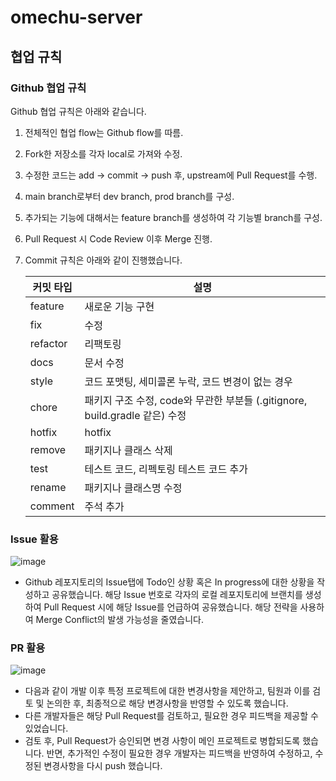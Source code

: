 # omechu-server

## 협업 규칙

### Github 협업 규칙

Github 협업 규칙은 아래와 같습니다.

1. 전체적인 협업 flow는 Github flow를 따름.
2. Fork한 저장소를 각자 local로 가져와 수정.
3. 수정한 코드는 add -> commit -> push 후, upstream에 Pull Request를 수행.
4. main branch로부터 dev branch, prod branch를 구성.
5. 추가되는 기능에 대해서는 feature branch를 생성하여 각 기능별 branch를 구성.
6. Pull Request 시 Code Review 이후 Merge 진행.
7. Commit 규칙은 아래와 같이 진행했습니다.

   | 커밋 타입 | 설명                                                           |
      | --------- | -------------------------------------------------------------- |
   | feature   | 새로운 기능 구현                                               |
   | fix       | 수정                                                          |
   | refactor  | 리팩토링                                                       |
   | docs      | 문서 수정                                                      |
   | style     | 코드 포맷팅, 세미콜론 누락, 코드 변경이 없는 경우                 |
   | chore     | 패키지 구조 수정, code와 무관한 부분들 (.gitignore, build.gradle 같은) 수정   |
   | hotfix    | hotfix                                                        |
   | remove    | 패키지나 클래스 삭제                                            |
   | test      | 테스트 코드, 리펙토링 테스트 코드 추가                           |
   | rename    | 패키지나 클래스명 수정                                          |
   | comment   | 주석 추가                                                      |

### Issue 활용
![image](https://github.com/user-attachments/assets/3c16e50a-9c5c-4457-8f0d-13b0f9e73788)

- Github 레포지토리의 Issue탭에 Todo인 상황 혹은 In progress에 대한 상황을 작성하고 공유했습니다. 해당 Issue 번호로 각자의 로컬 레포지토리에 브랜치를 생성하여 Pull Request 시에 해당 Issue를 언급하여 공유했습니다. 해당 전략을 사용하여 Merge Conflict의 발생 가능성을 줄였습니다.

### PR 활용
![image](https://github.com/user-attachments/assets/02656e24-d5d9-4e5b-a16b-925fd674cc53)

- 다음과 같이 개발 이후 특정 프로젝트에 대한 변경사항을 제안하고, 팀원과 이를 검토 및 논의한 후, 최종적으로 해당 변경사항을 반영할 수 있도록 했습니다.
- 다른 개발자들은 해당 Pull Request를 검토하고, 필요한 경우 피드백을 제공할 수 있었습니다.
- 검토 후, Pull Request가 승인되면 변경 사항이 메인 프로젝트로 병합되도록 했습니다. 반면, 추가적인 수정이 필요한 경우 개발자는 피드백을 반영하여 수정하고, 수정된 변경사항을 다시 push 했습니다.
